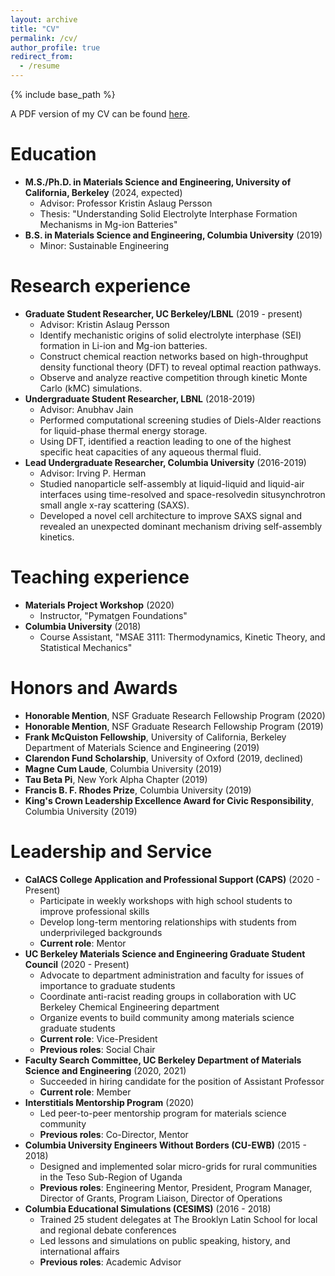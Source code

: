 ```yaml
---
layout: archive
title: "CV"
permalink: /cv/
author_profile: true
redirect_from:
  - /resume
---
```


{% include base_path %}

A PDF version of my CV can be found [here](/files/evan_spotte-smith_cv.pdf).

Education
======
* **M.S./Ph.D. in Materials Science and Engineering, University of California, Berkeley** (2024, expected)
  * Advisor: Professor Kristin Aslaug Persson
  * Thesis: "Understanding Solid Electrolyte Interphase Formation Mechanisms in Mg-ion Batteries"
* **B.S. in Materials Science and Engineering, Columbia University** (2019)
  * Minor: Sustainable Engineering

Research experience
======
* **Graduate Student Researcher, UC Berkeley/LBNL** (2019 - present)
  * Advisor: Kristin Aslaug Persson
  * Identify mechanistic origins of solid electrolyte interphase (SEI) formation in Li-ion and Mg-ion batteries.
  * Construct chemical reaction networks based on high-throughput density functional theory (DFT) to reveal optimal reaction pathways.
  * Observe and analyze reactive competition through kinetic Monte Carlo (kMC) simulations.
* **Undergraduate Student Researcher, LBNL** (2018-2019)
  * Advisor: Anubhav Jain
  * Performed computational screening studies of Diels-Alder reactions for liquid-phase thermal energy storage.
  * Using DFT, identified a reaction leading to one of the highest specific heat capacities of any aqueous thermal fluid.
* **Lead Undergraduate Researcher, Columbia University** (2016-2019)
  * Advisor: Irving P. Herman
  * Studied nanoparticle self-assembly at liquid-liquid and liquid-air interfaces using time-resolved and space-resolvedin situsynchrotron small angle x-ray scattering (SAXS).
  * Developed a novel cell architecture to improve SAXS signal and revealed an unexpected dominant mechanism driving self-assembly kinetics.
  
Teaching experience
======
* **Materials Project Workshop** (2020)
  * Instructor, "Pymatgen Foundations"
* **Columbia University** (2018)
  * Course Assistant, "MSAE 3111: Thermodynamics, Kinetic Theory, and Statistical Mechanics"
  
Honors and Awards
======

* **Honorable Mention**, NSF Graduate Research Fellowship Program (2020)
* **Honorable Mention**, NSF Graduate Research Fellowship Program (2019)
* **Frank McQuiston Fellowship**, University of California, Berkeley Department of Materials Science and Engineering (2019)
* **Clarendon Fund Scholarship**, University of Oxford (2019, declined)
* **Magne Cum Laude**, Columbia University (2019)
* **Tau Beta Pi**, New York Alpha Chapter (2019)
* **Francis B. F. Rhodes Prize**, Columbia University (2019)
* **King's Crown Leadership Excellence Award for Civic Responsibility**, Columbia University (2019)
  
Leadership and Service
======
* **CalACS College Application and Professional Support (CAPS)** (2020 - Present)
  * Participate in weekly workshops with high school students to improve professional skills
  * Develop long-term mentoring relationships with students from underprivileged backgrounds
  * **Current role**: Mentor
* **UC Berkeley Materials Science and Engineering Graduate Student Council** (2020 - Present)
  * Advocate to department administration and faculty for issues of importance to graduate students
  * Coordinate anti-racist reading groups in collaboration with UC Berkeley Chemical Engineering department
  * Organize events to build community among materials science graduate students
  * **Current role**: Vice-President
  * **Previous roles**: Social Chair
* **Faculty Search Committee, UC Berkeley Department of Materials Science and Engineering** (2020, 2021)
  * Succeeded in hiring candidate for the position of Assistant Professor
  * **Current role**: Member
* **Interstitials Mentorship Program** (2020)
  * Led peer-to-peer mentorship program for materials science community
  * **Previous roles**: Co-Director, Mentor
* **Columbia University Engineers Without Borders (CU-EWB)** (2015 - 2018)
  * Designed and implemented solar micro-grids for rural communities in the Teso Sub-Region of Uganda
  * **Previous roles**: Engineering Mentor, President, Program Manager, Director of Grants, Program Liaison, Director of Operations
* **Columbia Educational Simulations (CESIMS)** (2016 - 2018)
  * Trained 25 student delegates at The Brooklyn Latin School for local and regional debate conferences
  * Led lessons and simulations on public speaking, history, and international affairs
  * **Previous roles**: Academic Advisor